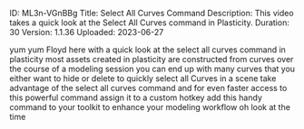 ID: ML3n-VGnBBg
Title: Select All Curves Command
Description: This video takes a quick look at the Select All Curves command in Plasticity.
Duration: 30
Version: 1.1.36
Uploaded: 2023-06-27

yum yum Floyd here with a quick look at
the select all curves command in
plasticity most assets created in
plasticity are constructed from curves
over the course of a modeling session
you can end up with many curves that you
either want to hide or delete to quickly
select all Curves in a scene take
advantage of the select all curves
command and for even faster access to
this powerful command assign it to a
custom hotkey add this handy command to
your toolkit to enhance your modeling
workflow oh look at the time
